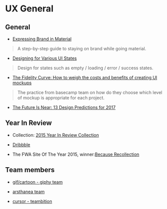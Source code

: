 # UX General

## General

- [Expressing Brand in Material](https://design.google.com/articles/expressing-brand-in-material/)
> A step-by-step guide to staying on brand while going material.

- [Designing for Various UI States](https://medium.com/@_mikehlee/designing-for-various-states-823816e49c8d)
> Design for states such as empty / loading / error / success states.

- [The Fidelity Curve: How to weigh the costs and benefits of creating UI mockups](https://m.signalvnoise.com/the-fidelity-curve-weighing-the-costs-and-benefits-of-interface-design-mockups-b259634807e2)
> The practice from basecamp team on how do they choose which level of mockup is appropriate for each project.

- [The Future Is Near: 13 Design Predictions for 2017](https://medium.com/@ChaseBuckleyUX/the-future-is-near-13-design-predictions-for-2017-654761f12c45)

## Year In Review

- Collection: [2015 Year In Review Collection](http://yearinreview.co/)

- [Dribbble](https://dribbble.com/stories/2016/01/15/2015-year-in-review)

- The FWA Site Of The Year 2015, winner:[Because Recollection](http://www.because-recollection.com/)

## Team members

- [gif/cartoon - giphy team](http://giphy.com/team)

- [arsthanea team](http://www.arsthanea.com/about-us/)

- [cursor - teambition](https://www.teambition.com/info/team)
